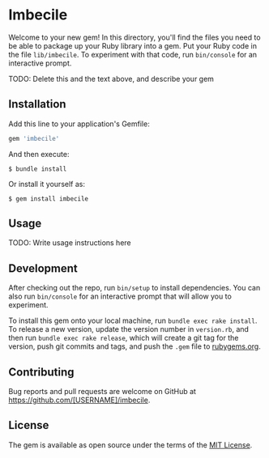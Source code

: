 # Imbecile

Welcome to your new gem! In this directory, you'll find the files you need to be able to package up your Ruby library into a gem. Put your Ruby code in the file `lib/imbecile`. To experiment with that code, run `bin/console` for an interactive prompt.

TODO: Delete this and the text above, and describe your gem

## Installation

Add this line to your application's Gemfile:

```ruby
gem 'imbecile'
```

And then execute:

    $ bundle install

Or install it yourself as:

    $ gem install imbecile

## Usage

TODO: Write usage instructions here

## Development

After checking out the repo, run `bin/setup` to install dependencies. You can also run `bin/console` for an interactive prompt that will allow you to experiment.

To install this gem onto your local machine, run `bundle exec rake install`. To release a new version, update the version number in `version.rb`, and then run `bundle exec rake release`, which will create a git tag for the version, push git commits and tags, and push the `.gem` file to [rubygems.org](https://rubygems.org).

## Contributing

Bug reports and pull requests are welcome on GitHub at https://github.com/[USERNAME]/imbecile.


## License

The gem is available as open source under the terms of the [MIT License](https://opensource.org/licenses/MIT).
